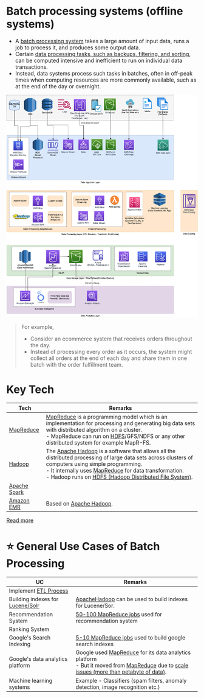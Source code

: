 # Batch processing systems (offline systems)
- A [batch processing system](https://aws.amazon.com/what-is/batch-processing/) takes a large amount of input data, runs a job to process it, and produces some output data.
- Certain [data processing tasks, such as backups, filtering, and sorting](https://aws.amazon.com/what-is/batch-processing/), can be computed intensive and inefficient to run on individual data transactions.
- Instead, data systems process such tasks in batches, often in off-peak times when computing resources are more commonly available, such as at the end of the day or overnight.

![](../../../0_HLDUseCasesProblems/AWS_ModernDataArchitecture/AWS-Data-Architecture-ETL-OLTP-OLAP-DataLake.png)

> For example,
> - Consider an ecommerce system that receives orders throughout the day.
> - Instead of processing every order as it occurs, the system might collect all orders at the end of each day and share them in one batch with the order fulfillment team.

# Key Tech

| Tech                                                                                                    | Remarks                                                                                                                                                                                                                                                                                                                                              |
|---------------------------------------------------------------------------------------------------------|------------------------------------------------------------------------------------------------------------------------------------------------------------------------------------------------------------------------------------------------------------------------------------------------------------------------------------------------------|
| [MapReduce](Glossaries/MapReduce.md)                                                                               | [MapReduce](Glossaries/MapReduce.md) is a programming model which is an implementation for processing and generating big data sets with distributed algorithm on a cluster.<br/>- MapReduce can run on [HDFS](../../../11_FileStorageServicesHDFS/ApacheHDFS.md)/GFS/NDFS or any other distributed system for example MapR-FS.                                                         |
| [Hadoop](ApacheHadoop/Readme.md)                                                                        | The [Apache Hadoop](ApacheHadoop/Readme.md) is a software that allows all the distributed processing of large data sets across clusters of computers using simple programming.<br/>- It internally uses [MapReduce](Glossaries/MapReduce.md) for data transformation.<br/>- Hadoop runs on [HDFS (Hadoop Distributed File System)](../../../11_FileStorageServicesHDFS/ApacheHDFS.md). |
| [Apache Spark](../ApacheSpark.md)                                                      |                                                                                                                                                                                                                                                                                                                                                      |
| [Amazon EMR](../../../2_AWSServices/10_BigDataServices/ETLServices/BatchProcessing/AmazonEMR.md) | Based on [Apache Hadoop](ApacheHadoop/Readme.md).                                                                                                                                                                                                                                                                                                    |

[Read more](https://www.geeksforgeeks.org/difference-between-hadoop-and-mapreduce/)

# :star: General Use Cases of Batch Processing

| UC                                                                                     | Remarks                                                                                                                                                                                                                                                                                            |
|----------------------------------------------------------------------------------------|----------------------------------------------------------------------------------------------------------------------------------------------------------------------------------------------------------------------------------------------------------------------------------------------------|
| Implement [ETL Process](../Readme.md)                                   |                                                                                                                                                                                                                                                                                                    |
| Building indexes for [Lucene/Solr](../../../3_DatabaseServices/Search-Databases/Readme.md) | [ApacheHadoop](ApacheHadoop/Readme.md) can be used to build indexes for Lucene/Sor.                                                                                                                                                                                                                |
| Recommendation System                                                                  | [50-100 MapReduce jobs](Glossaries/MapReduce.md) used for recommendation system                                                                                                                                                                                                                               |
| Ranking System                                                                         |                                                                                                                                                                                                                                                                                                    |
| Google's Search Indexing                                                               | [5-10 MapReduce jobs](Glossaries/MapReduce.md) used to build google search indexes                                                                                                                                                                                                                            |
| Google's data analytics platform                                                       | Google used [MapReduce](Glossaries/MapReduce.md) for its data analytics platform<br/>- But it moved from [MapReduce](Glossaries/MapReduce.md) due to [scale issues (more than petabyte of data)](https://www.datacenterknowledge.com/archives/2014/06/25/google-dumps-mapreduce-favor-new-hyper-scale-analytics-system). |
| Machine learning systems                                                               | Example - Classifiers (spam filters, anomaly detection, image recognition etc.)                                                                                                                                                                                                                    |